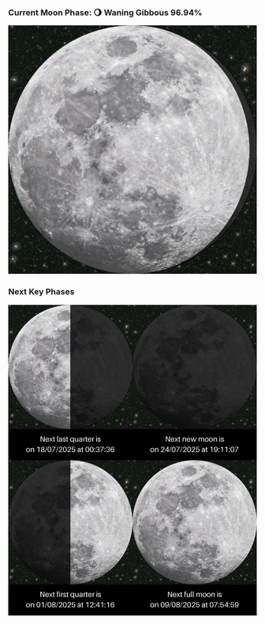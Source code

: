 ### Current Moon Phase: 🌖 Waning Gibbous 96.94%
![Moon Phase](moonphase.png)
### Next Key Phases
![Gallery](gallery.png)